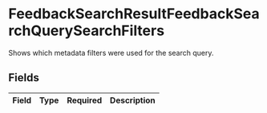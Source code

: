 # FeedbackSearchResultFeedbackSearchQuerySearchFilters

Shows which metadata filters were used for the search query.


## Fields

| Field       | Type        | Required    | Description |
| ----------- | ----------- | ----------- | ----------- |